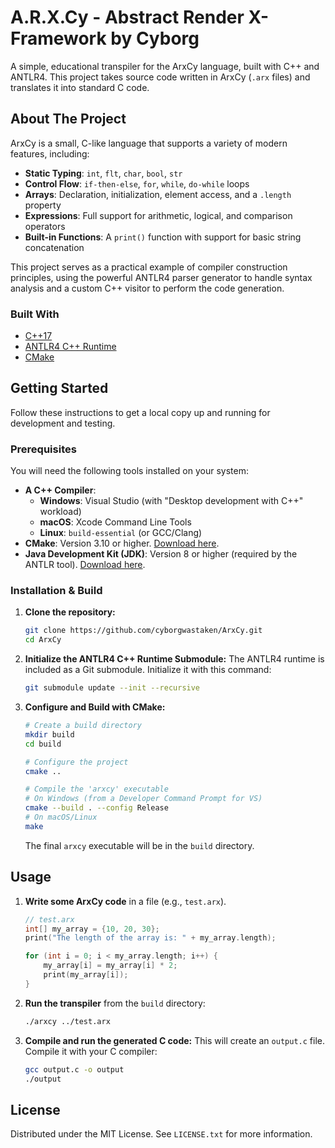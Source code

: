 
# A.R.X.Cy - Abstract Render X-Framework by Cyborg

A simple, educational transpiler for the ArxCy language, built with C++ and ANTLR4. This project takes source code written in ArxCy (`.arx` files) and translates it into standard C code.

## About The Project

ArxCy is a small, C-like language that supports a variety of modern features, including:
* **Static Typing**: `int`, `flt`, `char`, `bool`, `str`
* **Control Flow**: `if-then-else`, `for`, `while`, `do-while` loops
* **Arrays**: Declaration, initialization, element access, and a `.length` property
* **Expressions**: Full support for arithmetic, logical, and comparison operators
* **Built-in Functions**: A `print()` function with support for basic string concatenation

This project serves as a practical example of compiler construction principles, using the powerful ANTLR4 parser generator to handle syntax analysis and a custom C++ visitor to perform the code generation.

### Built With
* [C++17](https://isocpp.org/)
* [ANTLR4 C++ Runtime](https://github.com/antlr/antlr4/tree/master/runtime/Cpp)
* [CMake](https://cmake.org/)

## Getting Started

Follow these instructions to get a local copy up and running for development and testing.

### Prerequisites

You will need the following tools installed on your system:
* **A C++ Compiler**:
    * **Windows**: Visual Studio (with "Desktop development with C++" workload)
    * **macOS**: Xcode Command Line Tools
    * **Linux**: `build-essential` (or GCC/Clang)
* **CMake**: Version 3.10 or higher. [Download here](https://cmake.org/download/).
* **Java Development Kit (JDK)**: Version 8 or higher (required by the ANTLR tool). [Download here](https://adoptium.net/).

### Installation & Build

1.  **Clone the repository:**
    ```sh
    git clone https://github.com/cyborgwastaken/ArxCy.git
    cd ArxCy
    ```

2.  **Initialize the ANTLR4 C++ Runtime Submodule:**
    The ANTLR4 runtime is included as a Git submodule. Initialize it with this command:
    ```sh
    git submodule update --init --recursive
    ```

3.  **Configure and Build with CMake:**
    ```sh
    # Create a build directory
    mkdir build
    cd build

    # Configure the project
    cmake ..

    # Compile the 'arxcy' executable
    # On Windows (from a Developer Command Prompt for VS)
    cmake --build . --config Release
    # On macOS/Linux
    make
    ```
    The final `arxcy` executable will be in the `build` directory.

## Usage

1.  **Write some ArxCy code** in a file (e.g., `test.arx`).
    ```cpp
    // test.arx
    int[] my_array = {10, 20, 30};
    print("The length of the array is: " + my_array.length);

    for (int i = 0; i < my_array.length; i++) {
        my_array[i] = my_array[i] * 2;
        print(my_array[i]);
    }
    ```

2.  **Run the transpiler** from the `build` directory:
    ```sh
    ./arxcy ../test.arx
    ```

3.  **Compile and run the generated C code:**
    This will create an `output.c` file. Compile it with your C compiler:
    ```sh
    gcc output.c -o output
    ./output
    ```

## License

Distributed under the MIT License. See `LICENSE.txt` for more information.